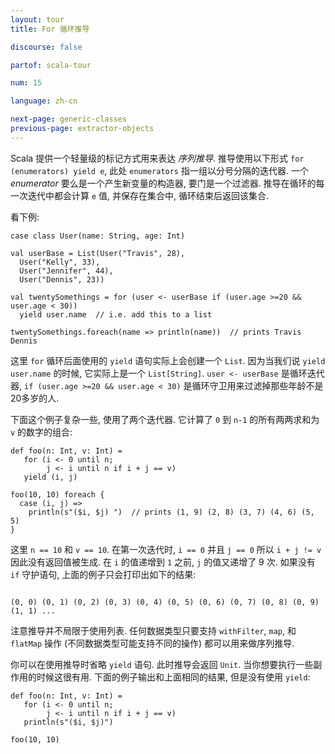 ```yaml
---
layout: tour
title: For 循环推导

discourse: false

partof: scala-tour

num: 15

language: zh-cn

next-page: generic-classes
previous-page: extractor-objects
---
```


Scala 提供一个轻量级的标记方式用来表达 *序列推导*. 推导使用以下形式 `for (enumerators) yield e`, 此处 `enumerators` 指一组以分号分隔的迭代器. 一个 *enumerator* 要么是一个产生新变量的构造器, 要门是一个过滤器. 推导在循环的每一次迭代中都会计算 `e` 值, 并保存在集合中, 循环结束后返回该集合.  

看下例:

```tut
case class User(name: String, age: Int)

val userBase = List(User("Travis", 28),
  User("Kelly", 33),
  User("Jennifer", 44),
  User("Dennis", 23))

val twentySomethings = for (user <- userBase if (user.age >=20 && user.age < 30))
  yield user.name  // i.e. add this to a list

twentySomethings.foreach(name => println(name))  // prints Travis Dennis
```
这里 `for` 循环后面使用的 `yield` 语句实际上会创建一个 `List`. 因为当我们说 `yield user.name` 的时候, 它实际上是一个 `List[String]`. `user <- userBase` 是循环迭代器, `if (user.age >=20 && user.age < 30)` 是循环守卫用来过滤掉那些年龄不是20多岁的人. 

下面这个例子复杂一些, 使用了两个迭代器. 它计算了 `0` 到 `n-1` 的所有两两求和为 `v` 的数字的组合: 

```tut
def foo(n: Int, v: Int) =
   for (i <- 0 until n;
        j <- i until n if i + j == v)
   yield (i, j)

foo(10, 10) foreach {
  case (i, j) =>
    println(s"($i, $j) ")  // prints (1, 9) (2, 8) (3, 7) (4, 6) (5, 5)
}

```
这里 `n == 10` 和 `v == 10`. 在第一次迭代时, `i == 0` 并且 `j == 0` 所以 `i + j != v` 因此没有返回值被生成. 在 `i` 的值递增到 `1` 之前, `j` 的值又递增了 9 次. 如果没有 `if` 守护语句, 上面的例子只会打印出如下的结果: 
```

(0, 0) (0, 1) (0, 2) (0, 3) (0, 4) (0, 5) (0, 6) (0, 7) (0, 8) (0, 9) (1, 1) ...
```

注意推导并不局限于使用列表. 任何数据类型只要支持 `withFilter`, `map`, 和 `flatMap` 操作 (不同数据类型可能支持不同的操作) 都可以用来做序列推导.

你可以在使用推导时省略 `yield` 语句. 此时推导会返回 `Unit`. 当你想要执行一些副作用的时候这很有用. 下面的例子输出和上面相同的结果, 但是没有使用 `yield`:

```tut
def foo(n: Int, v: Int) =
   for (i <- 0 until n;
        j <- i until n if i + j == v)
   println(s"($i, $j)")

foo(10, 10)
```
